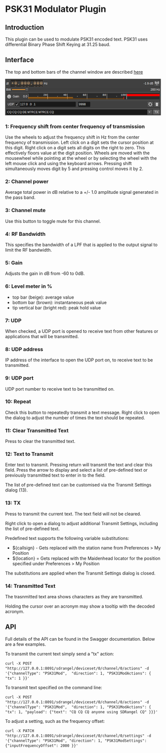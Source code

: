 <h1>PSK31 Modulator Plugin</h1>

<h2>Introduction</h2>

This plugin can be used to modulate PSK31 encoded text.
PSK31 uses differential Binary Phase Shift Keying at 31.25 baud.

<h2>Interface</h2>

The top and bottom bars of the channel window are described [here](../../../sdrgui/channel/readme.md)

![PSK31 Modulator plugin GUI](../../../doc/img/PSK31Mod_plugin.png)

<h3>1: Frequency shift from center frequency of transmission</h3>

Use the wheels to adjust the frequency shift in Hz from the center frequency of transmission. Left click on a digit sets the cursor position at this digit. Right click on a digit sets all digits on the right to zero. This effectively floors value at the digit position. Wheels are moved with the mousewheel while pointing at the wheel or by selecting the wheel with the left mouse click and using the keyboard arrows. Pressing shift simultaneously moves digit by 5 and pressing control moves it by 2.

<h3>2: Channel power</h3>

Average total power in dB relative to a +/- 1.0 amplitude signal generated in the pass band.

<h3>3: Channel mute</h3>

Use this button to toggle mute for this channel.

<h3>4: RF Bandwidth</h3>

This specifies the bandwidth of a LPF that is applied to the output signal to limit the RF bandwidth.

<h3>5: Gain</h3>

Adjusts the gain in dB from -60 to 0dB.

<h3>6: Level meter in %</h3>

  - top bar (beige): average value
  - bottom bar (brown): instantaneous peak value
  - tip vertical bar (bright red): peak hold value

<h3>7: UDP</h3>

When checked, a UDP port is opened to receive text from other features or applications that will be transmitted.

<h3>8: UDP address</h3>

IP address of the interface to open the UDP port on, to receive text to be transmitted.

<h3>9: UDP port</h3>

UDP port number to receive text to be transmitted on.

<h3>10: Repeat</h3>

Check this button to repeatedly transmit a text message. Right click to open the dialog to adjust the number of times the text should be repeated.

<h3>11: Clear Transmitted Text</h3>

Press to clear the transmitted text.

<h3>12: Text to Transmit</h3>

Enter text to transmit. Pressing return will transmit the text and clear this field. Press the arrow to display and select a list of pre-defined text or previously transmitted text to enter in to the field.

The list of pre-defined text can be customised via the Transmit Settings dialog (13).

<h3>13: TX</h3>

Press to transmit the current text. The text field will not be cleared.

Right click to open a dialog to adjust additional Transmit Settings, including the list of pre-defined text.

Predefined text supports the following variable substitutions:

* ${callsign} - Gets replaced with the station name from Preferences > My Position
* ${location} = Gets replaced with the Maidenhead locator for the position specified under Preferences > My Position

The substitutions are applied when the Transmit Settings dialog is closed.

<h3>14: Transmitted Text</h3>

The trasnmitted text area shows characters as they are transmitted.

Holding the cursor over an acronym may show a tooltip with the decoded acronym.

<h2>API</h2>

Full details of the API can be found in the Swagger documentation. Below are a few examples.

To transmit the current text simply send a "tx" action:

    curl -X POST "http://127.0.0.1:8091/sdrangel/deviceset/0/channel/0/actions" -d '{"channelType": "PSK31Mod",  "direction": 1, "PSK31ModActions": { "tx": 1 }}'

To transmit text specified on the command line:

    curl -X POST "http://127.0.0.1:8091/sdrangel/deviceset/0/channel/0/actions" -d '{"channelType": "PSK31Mod",  "direction": 1, "PSK31ModActions": { "tx": 1, "payload": {"text": "CQ CQ CQ anyone using SDRangel CQ" }}}'

To adjust a setting, such as the frequency offset:

    curl -X PATCH "http://127.0.0.1:8091/sdrangel/deviceset/0/channel/0/settings" -d '{"channelType": "PSK31Mod", "direction": 1, "PSK31ModSettings": {"inputFrequencyOffset": 2000 }}'
